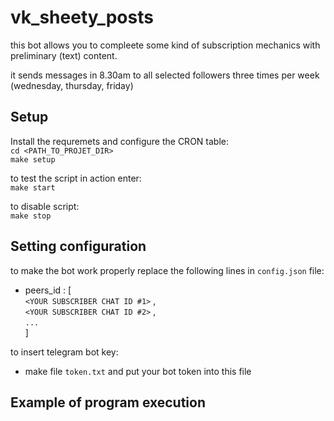 # vk_sheety_posts

  this bot allows you to compleete some kind of subscription mechanics with preliminary (text) content.

it sends messages in 8.30am to all selected followers three times per week (wednesday, thursday, friday)


## Setup
Install the requremets and configure the CRON table: <br>
  `cd <PATH_TO_PROJET_DIR>` <br>
  `make setup`

to test the script in action enter:<br>
  `make start`

to disable script:<br>
  `make stop`
 
## Setting configuration
  to make the bot work properly replace the following lines in `config.json` file:<br>
  * peers_id : [<br>
        `<YOUR SUBSCRIBER CHAT ID #1>` ,<br>
        `<YOUR SUBSCRIBER CHAT ID #2>` ,<br>
        `...`<br>
  ]

  
  to insert telegram bot key:
  * make file `token.txt` and put your bot token into this file

## Example of program execution
